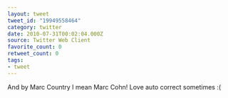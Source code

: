 ```yaml
---
layout: tweet
tweet_id: "19949558464"
category: twitter
date: 2010-07-31T00:02:04.000Z
source: Twitter Web Client
favorite_count: 0
retweet_count: 0
tags:
- tweet
---
```


And by Marc Country I mean Marc Cohn!  Love auto correct sometimes :(
